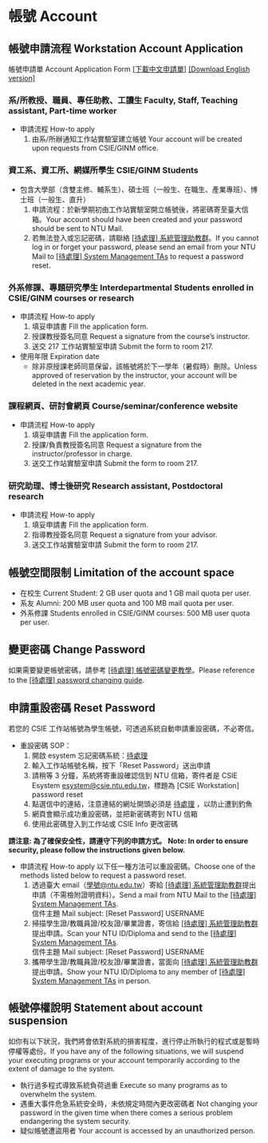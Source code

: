 # 帳號 Account

## 帳號申請流程 Workstation Account Application

帳號申請單 Account Application Form [\[下載中文申請單\]][account.pdf] [\[Download English version\]][account_en.pdf]

[account.pdf]: https://drive.google.com/open?id=1IU6O9D-lNWxOYKrFrL1PHhpRxYdipBLi
[account_en.pdf]: https://drive.google.com/open?id=1nsWEGVzriAeTaEYgIVNa3mB0CfqpZBXf

### 系/所教授、職員、專任助教、工讀生 Faculty, Staff, Teaching assistant, Part-time worker
- 申請流程 How-to apply
    1.  由系/所辦通知工作站實驗室建立帳號 Your account will be created upon requests from CSIE/GINM office.

### 資工系、資工所、網媒所學生 CSIE/GINM Students
- 包含大學部（含雙主修、輔系生）、碩士班（一般生、在職生、產業專班）、博士班（一般生、直升）
    1.  申請流程：於新學期初由工作站實驗室開立帳號後，將密碼寄至臺大信箱。Your account should have been created and your password should be sent to NTU Mail.
    2.  若無法登入或忘記密碼，請聯絡 [[待處理] 系統管理助教群](/contact/)。If you cannot log in or forget your password, please send an email from your NTU Mail to [[待處理] System Management TAs](/contact/) to request a password reset.

### 外系修課、專題研究學生 Interdepartmental Students enrolled in CSIE/GINM courses or research
- 申請流程 How-to apply
    1.  填妥申請書 Fill the application form.
    2.  授課教授簽名同意 Request a signature from the course’s instructor.
    3.  送交 217 工作站實驗室申請 Submit the form to room 217.
- 使用年限 Expiration date
    - 除非原授課老師同意保留，該帳號將於下一學年（暑假時）刪除。Unless approved of reservation by the instructor, your account will be deleted in the next academic year.

### 課程網頁、研討會網頁 Course/seminar/conference website
- 申請流程 How-to apply
    1.  填妥申請書 Fill the application form.
    2.  授課/負責教授簽名同意 Request a signature from the instructor/professor in charge.
    3.  送交工作站實驗室申請 Submit the form to room 217.

### 研究助理、博士後研究 Research assistant, Postdoctoral research
- 申請流程 How-to apply
    1.  填妥申請書 Fill the application form.
    2.  指導教授簽名同意 Request a signature from your advisor.
    3.  送交工作站實驗室申請 Submit the form to room 217.

## 帳號空間限制 Limitation of the account space
- 在校生 Current Student: 2 GB user quota and 1 GB mail quota per user.
- 系友 Alumni: 200 MB user quota and 100 MB mail quota per user.
- 外系修課 Students enrolled in CSIE/GINM courses: 500 MB user quota per user.

## 變更密碼 Change Password
如果需要變更帳號密碼，請參考 [[待處理] 帳號密碼變更教學](http://wslab.csie.ntu.edu.tw/2012/01/password-change/)。Please reference to the [[待處理] password changing guide](http://wslab.csie.ntu.edu.tw/2012/01/password-change/).

## 申請重設密碼 Reset Password
若您的 CSIE 工作站帳號為學生帳號，可透過系統自動申請重設密碼，不必寄信。

- 重設密碼 SOP：
    1.  開啟 esystem 忘記密碼系統：[待處理](https://esystem.csie.ntu.edu.tw/forget_password)
    2.  輸入工作站帳號名稱，按下「Reset Password」送出申請
    3.  請稍等 3 分鐘，系統將寄重設確認信到 NTU 信箱，寄件者是 CSIE Esystem <esystem@csie.ntu.edu.tw>，標題為 \[CSIE Workstation\] password reset
    4.  點選信中的連結，注意連結的網址開頭必須是 [待處理](https://esystem.csie.ntu.edu.tw/reset\_password) ，以防止遭到釣魚
    5.  網頁會顯示成功重設密碼，並把新密碼寄到 NTU 信箱
    6.  使用此密碼登入到工作站或 CSIE Info 更改密碼

**請注意: 為了確保安全性，請遵守下列的申請方式。**
**Note: In order to ensure security, please follow the instructions given below.**

- 申請流程 How-to apply
以下任一種方法可以重設密碼。Choose one of the methods listed below to request a password reset.
    1.  透過臺大 email（學號@ntu.edu.tw）寄給 [[待處理] 系統管理助教群](/contact/)提出申請（不需檢附證明資料）。Send a mail from NTU Mail to the [[待處理] System Management TAs](/contact/).  
        信件主題 Mail subject: \[Reset Password\] USERNAME
    2.  掃描學生證/教職員證/校友證/畢業證書，寄信給 [[待處理] 系統管理助教群](/contact/)提出申請。Scan your NTU ID/Diploma and send to the [[待處理] System Management TAs](/contact/).  
        信件主題 Mail subject: \[Reset Password\] USERNAME
    3.  攜帶學生證/教職員證/校友證/畢業證書，當面向 [[待處理] 系統管理助教群](/contact/)提出申請。Show your NTU ID/Diploma to any member of [[待處理] System Management TAs](/contact/) in person.

## 帳號停權說明 Statement about account suspension
如你有以下狀況，我們將會依對系統的損害程度，進行停止所執行的程式或是暫時停權等處份。If you have any of the following situations, we will suspend your executing programs or your account temporarily according to the extent of damage to the system.

-   執行過多程式導致系統負荷過重 Execute so many programs as to overwhelm the system.
-   遇重大事件危急系統安全時，未依規定時間內更改密碼者 Not changing your password in the given time when there comes a serious problem endangering the system security.
-   疑似帳號遭盜用者 Your account is accessed by an unauthorized person.
